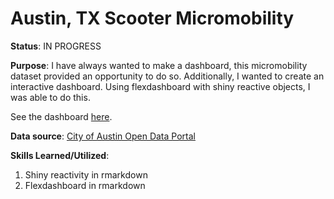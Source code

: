# Austin, TX Scooter Micromobility

**Status**: IN PROGRESS

**Purpose**: I have always wanted to make a dashboard, this micromobility dataset provided an opportunity to do so. 
Additionally, I wanted to create an interactive dashboard. Using flexdashboard with shiny reactive objects, I was able to do this. 

See the dashboard [here]().

**Data source**: [City of Austin Open Data Portal](https://data.austintexas.gov/Transportation-and-Mobility/Shared-Micromobility-Vehicle-Trips/7d8e-dm7r)

**Skills Learned/Utilized**:
1. Shiny reactivity in rmarkdown
2. Flexdashboard in rmarkdown
